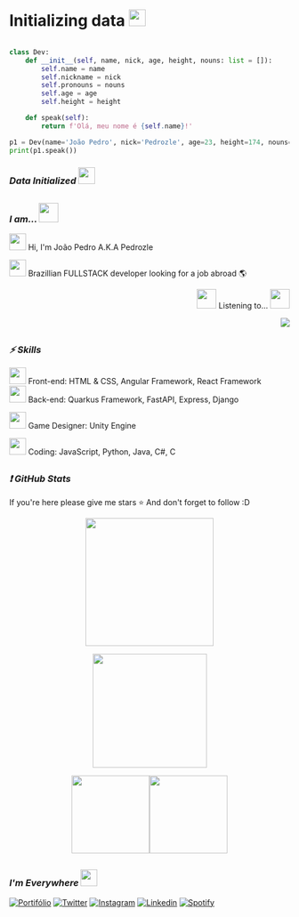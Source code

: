 # Initializing data <img src="https://slackmojis.com/emojis/7695-windows_loading/download" width="30"/> </i>

```py

class Dev:
    def __init__(self, name, nick, age, height, nouns: list = []):
        self.name = name
        self.nickname = nick
        self.pronouns = nouns
        self.age = age
        self.height = height

    def speak(self):
        return f'Olá, meu nome é {self.name}!'

p1 = Dev(name='João Pedro', nick='Pedrozle', age=23, height=174, nouns=["He", "Him"])
print(p1.speak())


```

### <i>Data Initialized <img src="https://slackmojis.com/emojis/4864-github-check-mark/download" width="30"/> </i>

<h2></h2>

### <i>I am... <img src="https://slackmojis.com/emojis/46375-meow_lurk/download" width="35"/> </i>

<p> <img src="https://slackmojis.com/emojis/12807-meow_attentionreverse/download" width="30"/> Hi, I'm João Pedro A.K.A Pedrozle </p>
<p> <img src="https://slackmojis.com/emojis/48624-meow_brazil/download" width="30"/> Brazillian FULLSTACK developer looking for a job abroad 🌎 </p>

<div align="right">
  <p> <img src="https://slackmojis.com/emojis/13688-meow_dance/download" width="35"/> Listening to... <img src="https://slackmojis.com/emojis/13688-meow_dance/download" width="35"/> </p>
  <img src="https://spotify-github-profile.vercel.app/api/view?uid=12181318671&cover_image=true&theme=novatorem&bar_color_cover=true&bar_color=53b14f">
</div>

<h2></h2>

### <i> ⚡ Skills</i>

<p> <img src="https://slackmojis.com/emojis/21503-meow_fingerguns2/download" width="30"/> Front-end: HTML & CSS, Angular Framework, React Framework <br> 
    <img src="https://slackmojis.com/emojis/21503-meow_fingerguns2/download" width="30"/> Back-end: Quarkus Framework, FastAPI, Express, Django</p>
<p> <img src="https://slackmojis.com/emojis/13505-meow_ez/download" width="30"/> Game Designer: Unity Engine </p>
<p> <img src="https://slackmojis.com/emojis/10521-meow_code/download" width="30"/> Coding: JavaScript, Python, Java, C#, C</p>

<h2></h2>

### <i> ❗ GitHub Stats</i>

If you're here please give me stars ⭐ And don't forget to follow :D

<div align="center">
    <p><img height="230em" src="https://github-readme-streak-stats.herokuapp.com/?user=Pedrozle&theme=dark" /></p>
    <p><img height="205em" src="https://github-readme-activity-graph.vercel.app/graph?username=pedrozle&theme=dracula"/></p>
    <p><img height="140em" align="center" src="https://github-readme-stats.vercel.app/api?username=pedrozle&show_icons=true&theme=vision-friendly-dark&hide_border=true&include_all_commits=true"/><img height="140em" align="center" src="https://github-readme-stats.vercel.app/api/top-langs/?username=pedrozle&layout=compact&theme=vision-friendly-dark&hide_border=true" /></p>
</div>
<h2></h2>
  
### <i>I'm Everywhere <img src="https://slackmojis.com/emojis/12806-meow_attention/download" width="30"/> </i>

[![Portifólio](https://img.shields.io/badge/Portifolio-8CA1AF?style=for-the-badge&logo=Read-the-Docs&logoColor=white)](https://pedrozle.github.io)
[![Twitter](https://img.shields.io/badge/Twitter-1DA1F2?style=for-the-badge&logo=twitter&logoColor=white)](https://twitter.com/pedrozle/)
[![Instagram](https://img.shields.io/badge/Instagram-%23E4405F.svg?style=for-the-badge&logo=Instagram&logoColor=white)](https://www.instagram.com/p_dr_zl/)
[![Linkedin](https://img.shields.io/badge/Linkedin-0077B5.svg?style=for-the-badge&logo=Linkedin&logoColor=white)](https://www.linkedin.com/in/pedrozle/)
[![Spotify](https://img.shields.io/badge/Spotify-1ED760?&style=for-the-badge&logo=spotify&logoColor=white)](https://open.spotify.com/user/12181318671)

#
